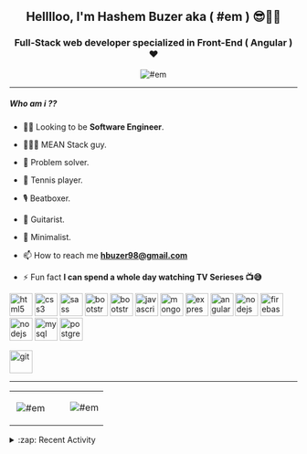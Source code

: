 <h2 align="center">Helllloo, I'm Hashem Buzer aka ( #em ) 😎👨‍💻</h2>
<h3 align="center">Full-Stack web developer specialized in Front-End ( Angular ) ♥ </h3>

<p align="center" style="margin : 10px auto;">
<div align="center"><img src="https://komarev.com/ghpvc/?username=hashem-buzer" alt="#em" /> </div>

---

<h5 align="left">Who am i ??</h5>

- 🤵🏻 Looking to be **Software Engineer**.

- 👨🏻‍💻 MEAN Stack guy.

- 🔧 Problem solver.

- 🎾 Tennis player.

- 🎙 Beatboxer.

- 🎸 Guitarist.

- 🔶 Minimalist.

- 📫 How to reach me **hbuzer98@gmail.com**

- ⚡ Fun fact **I can spend a whole day watching TV Serieses 📺😅**

<p align="left">

<img src="https://devicons.github.io/devicon/devicon.git/icons/html5/html5-original-wordmark.svg" alt="html5" width="40" height="40"/>

<img src="https://devicons.github.io/devicon/devicon.git/icons/css3/css3-original-wordmark.svg" alt="css3" width="40" height="40"/>

<img src="https://devicons.github.io/devicon/devicon.git/icons/sass/sass-original.svg" alt="sass" width="40" height="40"/>

<img src="https://devicons.github.io/devicon/devicon.git/icons/jquery/jquery-plain.svg" alt="bootstrap" width="40" height="40"/>

<img src="https://devicons.github.io/devicon/devicon.git/icons/bootstrap/bootstrap-plain.svg" alt="bootstrap" width="40" height="40"/>

<img src="https://devicons.github.io/devicon/devicon.git/icons/javascript/javascript-original.svg" alt="javascript" width="40" height="40"/>

<img src="https://devicons.github.io/devicon/devicon.git/icons/mongodb/mongodb-original-wordmark.svg" alt="mongodb" width="40" height="40"/>

<img src="https://devicons.github.io/devicon/devicon.git/icons/express/express-original-wordmark.svg" alt="express" width="40" height="40"/>

<img src="https://devicons.github.io/devicon/devicon.git/icons/angularjs/angularjs-original.svg" alt="angularjs" width="40" height="40"/>

<img src="https://devicons.github.io/devicon/devicon.git/icons/nodejs/nodejs-original-wordmark.svg" alt="nodejs" width="40" height="40"/>

<img src="https://www.vectorlogo.zone/logos/firebase/firebase-icon.svg" alt="firebase" width="40" height="40"/>

<img src="https://devicons.github.io/devicon/devicon.git/icons/npm/npm-plain.svg" alt="nodejs" width="40" height="40"/>

<img src="https://devicons.github.io/devicon/devicon.git/icons/mysql/mysql-original-wordmark.svg" alt="mysql" width="40" height="40"/>

<img src="https://devicons.github.io/devicon/devicon.git/icons/postgresql/postgresql-original-wordmark.svg" alt="postgresql" width="40" height="40"/>

<img src="https://www.vectorlogo.zone/logos/git-scm/git-scm-icon.svg" alt="git" width="40" height="40"/></p>

---

<table width="100%">
<tr>
<td width="60%">
<p>&nbsp;<img align="center" src="https://github-readme-stats.vercel.app/api?username=hashem-buzer&show_icons=true" alt="#em" /></p>
</td>
<td width="40%">
<p><img align="center" src="https://github-readme-stats.vercel.app/api/top-langs/?username=hashem-buzer&layout=compact" alt="#em" /></p>
</td>
</tr>
</table>

<details>
<summary>:zap: Recent Activity</summary>
<br>
<!--START_SECTION:activity-->
1. ❗️ Closed issue [#108](https://github.com/lauripiispanen/most-active-github-users-counter/issues/108) in [lauripiispanen/most-active-github-users-counter](https://github.com/lauripiispanen/most-active-github-users-counter)
<!--END_SECTION:activity-->
</details>
